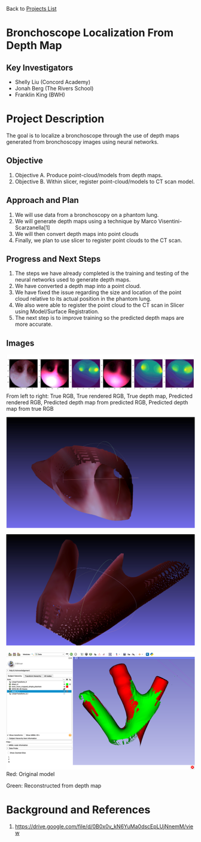 Back to [Projects List](../../README.md#ProjectsList)

# Bronchoscope Localization From Depth Map

## Key Investigators

- Shelly Liu (Concord Academy)
- Jonah Berg (The Rivers School)
- Franklin King (BWH)

# Project Description

<!--   -->
The goal is to localize a bronchoscope through the use of depth maps generated from bronchoscopy images using neural networks. 

## Objective

<!-- What we would like to achieve in this project is to be able to localize bronchoscopy images to the CT scan of the lung. -->

1. Objective A. Produce point-cloud/models from depth maps.
2. Objective B. Within slicer, register point-cloud/models to CT scan model.

## Approach and Plan

<!-- Describe here HOW you would like to achieve the objectives stated above. -->

1. We will use data from a bronchoscopy on a phantom lung.
2. We will generate depth maps using a technique by Marco Visentini-Scarzanella[1]
3. We will then convert depth maps into point clouds
4. Finally, we plan to use slicer to register point clouds to the CT scan.

## Progress and Next Steps

<!-- Update this section as you make progress, describing of what you have ACTUALLY DONE. If there are specific steps that you could not complete then you can describe them here, too. -->

1. The steps we have already completed is the training and testing of the neural networks used to generate depth maps.
2. We have converted a depth map into a point cloud. 
3. We have fixed the issue regarding the size and location of the point cloud relative to its actual position in the phantom lung.
4. We also were able to register the point cloud to the CT scan in Slicer using Model/Surface Registration.
5. The next step is to improve training so the predicted depth maps are more accurate.

## Images
![4](Example4.png)
From left to right: True RGB, True rendered RGB, True depth map, Predicted rendered RGB, Predicted depth map from predicted RGB, Predicted depth map from true RGB

![1](Example1.png)

![2](Example2.png)

![3](Example3.png)
Red: Original model

Green: Reconstructed from depth map

# Background and References

1. https://drive.google.com/file/d/0B0x0v_kN6YuMa0dscEpLUjNnemM/view
